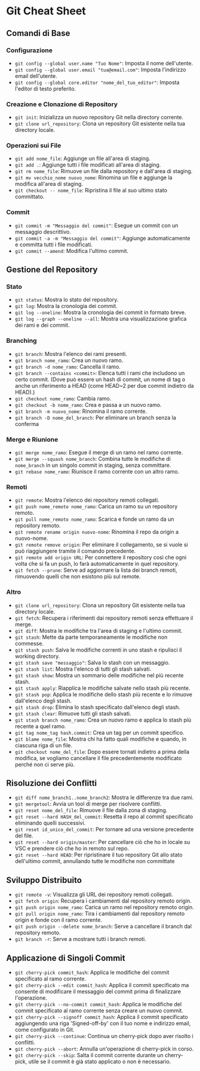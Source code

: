 # Git Cheat Sheet

## Comandi di Base

### Configurazione

- `git config --global user.name "Tuo Nome"`: Imposta il nome dell'utente.
- `git config --global user.email "tua@email.com"`: Imposta l'indirizzo email dell'utente.
- `git config --global core.editor "nome_del_tuo_editor"`: Imposta l'editor di testo preferito.

### Creazione e Clonazione di Repository

- `git init`: Inizializza un nuovo repository Git nella directory corrente.
- `git clone url_repository`: Clona un repository Git esistente nella tua directory locale.

### Operazioni sui File

- `git add nome_file`: Aggiunge un file all'area di staging.
- `git add .`: Aggiunge tutti i file modificati all'area di staging.
- `git rm nome_file`: Rimuove un file dalla repository e dall'area di staging.
- `git mv vecchio_nome nuovo_nome`: Rinomina un file e aggiunge la modifica all'area di staging.
- `git checkout -- nome_file`: Ripristina il file al suo ultimo stato committato.

### Commit

- `git commit -m "Messaggio del commit"`: Esegue un commit con un messaggio descrittivo.
- `git commit -a -m "Messaggio del commit"`: Aggiunge automaticamente e committa tutti i file modificati.
- `git commit --amend`: Modifica l'ultimo commit.

## Gestione del Repository

### Stato

- `git status`: Mostra lo stato del repository.
- `git log`: Mostra la cronologia dei commit.
- `git log --oneline`: Mostra la cronologia dei commit in formato breve.
- `git log --graph --oneline --all`: Mostra una visualizzazione grafica dei rami e dei commit.

### Branching

- `git branch`: Mostra l'elenco dei rami presenti.
- `git branch nome_ramo`: Crea un nuovo ramo.
- `git branch -d nome_ramo`: Cancella il ramo.
- `git branch --contains <commit>`: Elenca tutti i rami che includono un certo commit. (Dove <commit> può essere un hash di commit, un nome di tag o anche un riferimento a HEAD (come HEAD~2 per due commit indietro da HEAD).)
- `git checkout nome_ramo`: Cambia ramo.
- `git checkout -b nome_ramo`: Crea e passa a un nuovo ramo.
- `git branch -m nuovo_nome`: Rinomina il ramo corrente.
- `git branch -D nome_del_branch`: Per eliminare un branch senza la conferma

### Merge e Riunione

- `git merge nome_ramo`: Esegue il merge di un ramo nel ramo corrente.
- `git merge --squash nome_branch`: Combina tutte le modifiche di `nome_branch` in un singolo commit in staging, senza committare.
- `git rebase nome_ramo`: Riunisce il ramo corrente con un altro ramo.

### Remoti

- `git remote`: Mostra l'elenco dei repository remoti collegati.
- `git push nome_remoto nome_ramo`: Carica un ramo su un repository remoto.
- `git pull nome_remoto nome_ramo`: Scarica e fonde un ramo da un repository remoto.
- `git remote rename origin nuovo-nome`: Rinomina il repo da origin a nuovo-nome.
- `git remote remove origin`: Per eliminare il collegamento, se si vuole si può riaggiungere tramite il comando precedente.
- `git remote add origin URL`: Per connettere il repository così che ogni volta che si fa un push, lo farà automaticamente in quel repository.
- `git fetch --prune`: Serve ad aggiornare la lista dei branch remoti, rimuovendo quelli che non esistono più sul remote.

### Altro

- `git clone url_repository`: Clona un repository Git esistente nella tua directory locale.
- `git fetch`: Recupera i riferimenti dai repository remoti senza effettuare il merge.
- `git diff`: Mostra le modifiche tra l'area di staging e l'ultimo commit.
- `git stash`: Mette da parte temporaneamente le modifiche non commesse.
- `git stash push`: Salva le modifiche correnti in uno stash e ripulisci il working directory.
- `git stash save "messaggio"`: Salva lo stash con un messaggio.
- `git stash list`: Mostra l'elenco di tutti gli stash salvati.
- `git stash show`: Mostra un sommario delle modifiche nel più recente stash.
- `git stash apply`: Riapplica le modifiche salvate nello stash più recente.
- `git stash pop`: Applica le modifiche dello stash più recente e lo rimuove dall'elenco degli stash.
- `git stash drop`: Elimina lo stash specificato dall'elenco degli stash.
- `git stash clear`: Rimuove tutti gli stash salvati.
- `git stash branch nome_ramo`: Crea un nuovo ramo e applica lo stash più recente a quel ramo.
- `git tag nome_tag hash.commit`: Crea un tag per un commit specifico.
- `git blame nome_file`: Mostra chi ha fatto quali modifiche e quando, in ciascuna riga di un file.
- `git checkout nome_del_file`: Dopo essere tornati indietro a prima della modifica, se vogliamo cancellare il file precedentemente modificato perché non ci serve più.

## Risoluzione dei Conflitti

- `git diff nome_branch1..nome_branch2`: Mostra le differenze tra due rami.
- `git mergetool`: Avvia un tool di merge per risolvere conflitti.
- `git reset nome_del_file`: Rimuove il file dalla zona di staging.
- `git reset --hard HASH_del_commit`: Resetta il repo al commit specificato eliminando quelli successivi.
- `git reset id_unico_del_commit`: Per tornare ad una versione precedente del file.
- `git reset --hard origin/master`: Per cancellare ciò che ho in locale su VSC e prendere ciò che ho in remoto sul repo.
- `git reset --hard HEAD`: Per ripristinare il tuo repository Git allo stato dell'ultimo commit, annullando tutte le modifiche non committate

## Sviluppo Distribuito

- `git remote -v`: Visualizza gli URL dei repository remoti collegati.
- `git fetch origin`: Recupera i cambiamenti dal repository remoto origin.
- `git push origin nome_ramo`: Carica un ramo nel repository remoto origin.
- `git pull origin nome_ramo`: Tira i cambiamenti dal repository remoto origin e fonde con il ramo corrente.
- `git push origin --delete nome_branch`: Serve a cancellare il branch dal repository remoto.
- `git branch -r`: Serve a mostrare tutti i branch remoti.

## Applicazione di Singoli Commit

- `git cherry-pick commit_hash`: Applica le modifiche del commit specificato al ramo corrente.
- `git cherry-pick --edit commit_hash`: Applica il commit specificato ma consente di modificare il messaggio del commit prima di finalizzare l'operazione.
- `git cherry-pick --no-commit commit_hash`: Applica le modifiche del commit specificato al ramo corrente senza creare un nuovo commit.
- `git cherry-pick --signoff commit_hash`: Applica il commit specificato aggiungendo una riga 'Signed-off-by' con il tuo nome e indirizzo email, come configurato in Git.
- `git cherry-pick --continue`: Continua un cherry-pick dopo aver risolto i conflitti.
- `git cherry-pick --abort`: Annulla un'operazione di cherry-pick in corso.
- `git cherry-pick --skip`: Salta il commit corrente durante un cherry-pick, utile se il commit è già stato applicato o non è necessario.